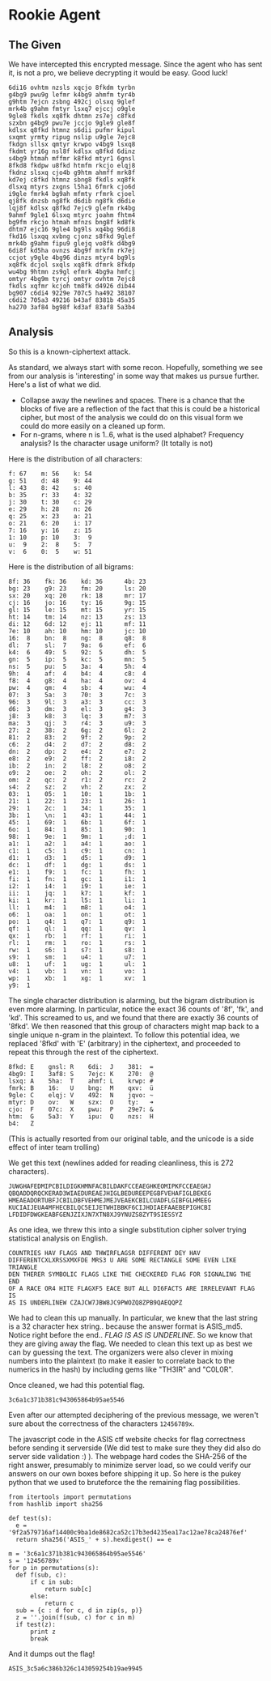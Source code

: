 # Rookie Agent

## The Given

We have intercepted this encrypted message. Since the agent who has sent it, is not a pro, we believe decrypting it would be easy. Good luck!

    6di16 ovhtm nzsls xqcjo 8fkdm tyrbn
    g4bg9 pwu9g lefmr k4bg9 ahmfm tyr4b
    g9htm 7ejcn zsbng 492cj olsxq 9glef
    mrk4b g9ahm fmtyr lsxq7 ejccj o9gle
    9gle8 fkdls xq8fk dhtmn zs7ej c8fkd
    szxbn g4bg9 pwu7e jccjo 9gle9 gle8f
    kdlsx q8fkd htmnz s6dii pufmr kipul
    sxqmt yrmty ripug nslip u9gle 7ejc8
    fkdgn sllsx qmtyr krwpo v4bg9 lsxq8
    fkdmt yr16g nsl8f kdlsx q8fkd 6dinz
    s4bg9 htmah mffmr k8fkd mtyr1 6gnsl
    8fkd8 fkdpw u8fkd htmfm rkcjo elqj8
    fkdnz slsxq cjo4b g9htm ahmff mrk8f
    kd7ej c8fkd htmnz sbng8 fkdls xq8fk
    dlsxq mtyrs zxgns l5ha1 6fmrk cjo6d
    i9gle fmrk4 bg9ah mfmty rfmrk cjoel
    qj8fk dnzsb ng8fk d6dib ng8fk d6die
    lqj8f kdlsx q8fkd 7ejc9 glefm rk4bg
    9ahmf 9gle1 6lsxq mtyrc joahm fhtm4
    bg9fm rkcjo htmah mfnzs bng8f kd8fk
    dhtm7 ejc16 9gle4 bg9ls xq4bg 96di8
    fkd16 lsxqq xvbng cjonz s8fkd 9glef
    mrk4b g9ahm fipu9 glejq vo8fk d4bg9
    6di8f kd5ha ovnzs 4bg9f mrkfm rk7ej
    ccjot y9gle 4bg96 dinzs mtyr4 bg9ls
    xq8fk dcjol sxqls xq8fk dfmrk 8fkdp
    wu4bg 9htmn zs9gl efmrk 4bg9a hmfcj
    omtyr 4bg9m tyrcj omtyr ovhtm 7ejc8
    fkdls xqfmr kcjoh tm8fk d4926 dib44
    bg907 c6di4 9229e 707c5 ha492 38107
    c6di2 705a3 49216 b43af 8381b 45a35
    ha270 3af84 bg98f kd3af 83af8 5a3b4

## Analysis

So this is a known-ciphertext attack.

As standard, we always start with some recon. Hopefully, something we
see from our analysis is 'interesting' in some way that makes us pursue
further. Here's a list of what we did.

* Collapse away the newlines and spaces. There is a chance that the
  blocks of five are a reflection of the fact that this is could be a
  historical cipher, but most of the analysis we could do on this visual
  form we could do more easily on a cleaned up form.
* For n-grams, where n is 1..6, what is the used alphabet? Frequency
  analysis? Is the character usage uniform? (It totally is not)

Here is the distribution of all characters:

    f: 67    m: 56    k: 54
    g: 51    d: 48    9: 44
    l: 43    8: 42    s: 40
    b: 35    r: 33    4: 32
    j: 30    t: 30    c: 29
    e: 29    h: 28    n: 26
    q: 25    x: 23    a: 21
    o: 21    6: 20    i: 17
    7: 16    y: 16    z: 15
    1: 10    p: 10    3:  9
    u:  9    2:  8    5:  7
    v:  6    0:  5    w: 51

Here is the distribution of all bigrams:

    8f:	36    fk: 36    kd:	36   	4b: 23
    bg:	23    g9: 23    fm:	20   	ls: 20
    sx:	20    xq: 20    rk:	18   	mr: 17
    cj:	16    jo: 16    ty:	16   	9g: 15
    gl:	15    le: 15    mt:	15   	yr: 15
    ht:	14    tm: 14    nz:	13   	zs: 13
    di:	12    6d: 12    ej:	11   	mf: 11
    7e:	10    ah: 10    hm:	10   	jc: 10
    16:  8    bn:  8    ng:  8   	q8:  8
    dl:  7    sl:  7    9a:  6   	ef:  6
    k4:  6    49:  5    92:  5   	dh:  5
    gn:  5    ip:  5    kc:  5   	mn:  5
    ns:  5    pu:  5    3a:  4   	5h:  4
    9h:  4    af:  4    b4:  4   	c8:  4
    f8:  4    g8:  4    ha:  4   	ov:  4
    pw:  4    qm:  4    sb:  4   	wu:  4
    07:  3    5a:  3    70:  3   	7c:  3
    96:  3    9l:  3    a3:  3   	cc:  3
    d6:  3    dm:  3    el:  3   	g4:  3
    j8:  3    k8:  3    lq:  3   	m7:  3
    ma:  3    qj:  3    r4:  3   	u9:  3
    27:  2    38:  2    6g:  2   	6l:  2
    81:  2    83:  2    9f:  2   	9p:  2
    c6:  2    d4:  2    d7:  2   	d8:  2
    dn:  2    dp:  2    e4:  2   	e7:  2
    e8:  2    e9:  2    ff:  2   	i8:  2
    ib:  2    in:  2    l8:  2   	o8:  2
    o9:  2    oe:  2    oh:  2   	ol:  2
    om:  2    qc:  2    r1:  2   	rc:  2
    s4:  2    sz:  2    vh:  2   	zx:  2
    03:  1    05:  1    10:  1   	1b:  1
    21:  1    22:  1    23:  1   	26:  1
    29:  1    2c:  1    34:  1   	35:  1
    3b:  1    \n:  1    43:  1   	44:  1
    45:  1    69:  1    6b:  1   	6f:  1
    6o:  1    84:  1    85:  1   	90:  1
    98:  1    9e:  1    9m:  1   	;d:  1
    a1:  1    a2:  1    a4:  1   	ao:  1
    c1:  1    c5:  1    c9:  1   	cn:  1
    d1:  1    d3:  1    d5:  1   	d9:  1
    dc:  1    df:  1    dg:  1   	ds:  1
    e1:  1    f9:  1    fc:  1   	fh:  1
    fi:  1    fn:  1    gc:  1   	i1:  1
    i2:  1    i4:  1    i9:  1   	ie:  1
    ii:  1    jq:  1    k7:  1   	kf:  1
    ki:  1    kr:  1    l5:  1   	li:  1
    ll:  1    m4:  1    m8:  1   	o4:  1
    o6:  1    oa:  1    on:  1   	ot:  1
    po:  1    q4:  1    q7:  1   	q9:  1
    qf:  1    ql:  1    qq:  1   	qv:  1
    qx:  1    rb:  1    rf:  1   	ri:  1
    rl:  1    rm:  1    ro:  1   	rs:  1
    rw:  1    s6:  1    s7:  1   	s8:  1
    s9:  1    sm:  1    u4:  1   	u7:  1
    u8:  1    uf:  1    ug:  1   	ul:  1
    v4:  1    vb:  1    vn:  1   	vo:  1
    wp:  1    xb:  1    xg:  1   	xv:  1
    y9:  1

The single character distribution is alarming, but the bigram
distribution is even more alarming. In particular, notice the exact 36
counts of '8f', 'fk', and 'kd'. This screamed to us, and we found that
there are exactly 36 counts of '8fkd'. We then reasoned that this group
of characters might map back to a single unique n-gram in the plaintext.
To follow this potential idea, we replaced '8fkd' with 'E' (arbitrary)
in the ciphertext, and proceeded to repeat this through the rest of the
ciphertext.

    8fkd: E    gnsl: R    6di:  J    381:  =
    4bg9: I    3af8: S    7ejc: K    270:  @
    lsxq: A    5ha:  T    ahmf: L    krwp: #
    fmrk: B    16:   U    bng:  M    qxv:  ü
    9gle: C    elqj: V    492:  N    jqvo: ~
    mtyr: D    ov:   W    szx:  O    ty:   ➜
    cjo:  F    07c:  X    pwu:  P    29e7: &
    htm:  G    5a3:  Y    ipu:  Q    nzs:  H
    b4:   Z

(This is actually resorted from our original table, and the unicode is a
side effect of inter team trolling)

We get this text (newlines added for reading cleanliness, this is 272
characters).

    JUWGHAFEDMIPCBILDIGKHMNFACBILDAKFCCEAEGHKEOMIPKFCCEAEGHJ
    QBQADDQRQCKERAD3WIAEDUREAEJHIGLBEDUREEPEGBFVEHAFIGLBEKEG
    HMEAEADORTUBFJCBILDBFVEHMEJMEJVEAEKCBILCUADFLGIBFGLHMEEG
    KUCIAIJEUA4MFHECBILQC5EIJETWHIBBKF6CIJHDIAEFAAEBEPIGHCBI
    LFDIDFDWGKEABFGENJZIXJN7XTN8XJ9YNUZS8ZYT9SIESSYZ

As one idea, we threw this into a single substitution cipher solver
trying statistical analysis on English.

    COUNTRIES HAV FLAGS AND THWIRFLAGSR DIFFERENT DEY HAV
    DIFFERENTCXLXRSSXMXFDE MRS3 U ARE SOME RECTANGLE SOME EVEN LIKE TRIANGLE
    DEN THERER SYMBOLIC FLAGS LIKE THE CHECKERED FLAG FOR SIGNALING THE END
    OF A RACE OR4 HITE FLAGXF5 EACE BUT ALL DI6FACTS ARE IRRELEVANT FLAG IS
    AS IS UNDERLINEW CZAJCW7JBW8JC9PWOZQ8ZPB9QAEQQPZ

We had to clean this up manually. In particular, we knew that the last
string is a 32 character hex string.. because the answer format is
ASIS\_md5. Notice right before the end.. *FLAG IS AS IS UNDERLINE*. So
we know that they are giving away the flag. We needed to clean this text
up as best we can by guessing the text. The organizers were also clever
in mixing numbers into the plaintext (to make it easier to correlate
back to the numerics in the hash) by including gems like "TH3IR" and
"C0L0R".


Once cleaned, we had this potential flag.

    3c6a1c371b381c943065864b95ae5546

Even after our attempted deciphering of the previous message, we weren't
sure about the correctness of the characters `12456789x`.

The javascript code in the ASIS ctf website checks for flag correctness
before sending it serverside (We did test to make sure they they did
also do server side validation :) ). The webpage hard codes the SHA-256
of the right answer, presumably to minimize server load, so we could
verify our answers on our own boxes before shipping it up.  So here is
the pukey python that we used to bruteforce the the remaining flag
possibilities.

    from itertools import permutations
    from hashlib import sha256

    def test(s):
      e = '9f2a579716af14400c9ba1de8682ca52c17b3ed4235ea17ac12ae78ca24876ef'
      return sha256('ASIS_' + s).hexdigest() == e

    m = '3c6a1c371b381c943065864b95ae5546'
    s = '12456789x'
    for p in permutations(s):
      def f(sub, c):
          if c in sub:
              return sub[c]
          else:
              return c
      sub = {c : d for c, d in zip(s, p)}
      z = ''.join(f(sub, c) for c in m)
      if test(z):
          print z
          break

And it dumps out the flag!

    ASIS_3c5a6c386b326c143059254b19ae9945
